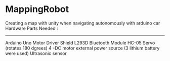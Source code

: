 # MappingRobot
Creating a map with unity when navigating autonomously with arduino car
Hardware Parts Needed :
__________________________________
Arduino Uno 
Motor Driver Shield L293D
Bluetooth Module HC-05
Servo (rotates 180 dgrees)
4 -DC motor 
external power source (3 lithium battery were used)
Ultrasonic sensor 
